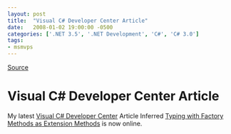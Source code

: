 ```yaml
---
layout: post
title:  "Visual C# Developer Center Article"
date:   2008-01-02 19:00:00 -0500
categories: ['.NET 3.5', '.NET Development', 'C#', 'C# 3.0']
tags:
- msmvps
---
```

[Source](http://blogs.msmvps.com/peterritchie/2008/01/03/visual-c-developer-center-article/ "Permalink to Visual C# Developer Center Article")

# Visual C# Developer Center Article

My latest [Visual C# Developer Center][12] Article Inferred [Typing with Factory Methods as Extension Methods][13] is now online.

[12]: http://msdn2.microsoft.com/vcsharp
[13]: http://msdn2.microsoft.com/en-ca/vcsharp/bb978522.aspx
